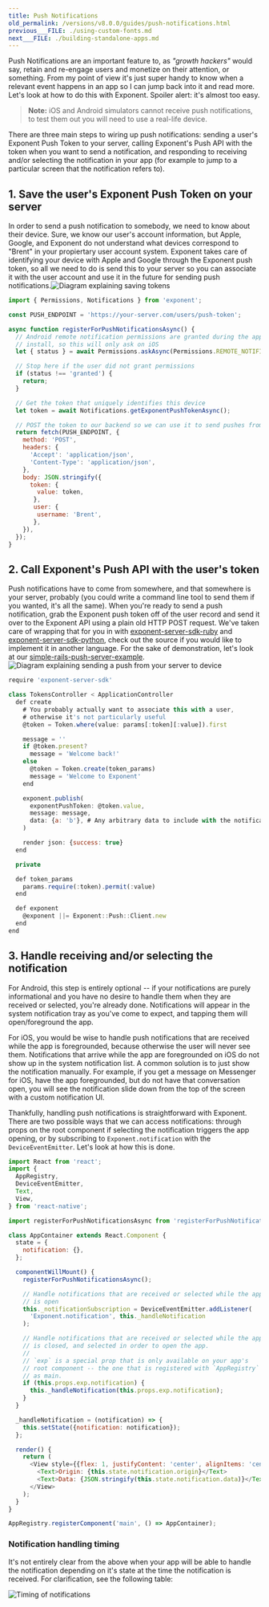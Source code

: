 ```yaml
---
title: Push Notifications
old_permalink: /versions/v8.0.0/guides/push-notifications.html
previous___FILE: ./using-custom-fonts.md
next___FILE: ./building-standalone-apps.md
---
```


Push Notifications are an important feature to, as _"growth hackers"_ would say, retain and re-engage users and monetize on their attention, or something. From my point of view it's just super handy to know when a relevant event happens in an app so I can jump back into it and read more. Let's look at how to do this with Exponent. Spoiler alert: it's almost too easy.

> **Note:** iOS and Android simulators cannot receive push notifications, to test them out you will need to use a real-life device.

There are three main steps to wiring up push notifications: sending a user's Exponent Push Token to your server, calling Exponent's Push API with the token when you want to send a notification, and responding to receiving and/or selecting the notification in your app (for example to jump to a particular screen that the notification refers to).

## 1. Save the user's Exponent Push Token on your server

In order to send a push notification to somebody, we need to know about their device. Sure, we know our user's account information, but Apple, Google, and Exponent do not understand what devices correspond to "Brent" in your propiertary user account system. Exponent takes care of identifying your device with Apple and Google through the Exponent push token, so all we need to do is send this to your server so you can associate it with the user account and use it in the future for sending push notifications.![Diagram explaining saving tokens](./saving-token.png)

```javascript
import { Permissions, Notifications } from 'exponent';

const PUSH_ENDPOINT = 'https://your-server.com/users/push-token';

async function registerForPushNotificationsAsync() {
  // Android remote notification permissions are granted during the app
  // install, so this will only ask on iOS
  let { status } = await Permissions.askAsync(Permissions.REMOTE_NOTIFICATIONS);

  // Stop here if the user did not grant permissions
  if (status !== 'granted') {
    return;
  }

  // Get the token that uniquely identifies this device
  let token = await Notifications.getExponentPushTokenAsync();

  // POST the token to our backend so we can use it to send pushes from there
  return fetch(PUSH_ENDPOINT, {
    method: 'POST',
    headers: {
      'Accept': 'application/json',
      'Content-Type': 'application/json',
    },
    body: JSON.stringify({
      token: {
        value: token,
       },
       user: {
        username: 'Brent',
       },
    }),
  });
}
```

## 2. Call Exponent's Push API with the user's token

Push notifications have to come from somewhere, and that somewhere is your server, probably (you could write a command line tool to send them if you wanted, it's all the same). When you're ready to send a push notification, grab the Exponent push token off of the user record and send it over to the Exponent API using a plain old HTTP POST request. We've taken care of wrapping that for you in with [exponent-server-sdk-ruby](https://github.com/exponent/exponent-server-sdk-ruby) and [exponent-server-sdk-python](https://github.com/exponent/exponent-server-sdk-python), check out the source if you would like to implement it in another language. For the sake of demonstration, let's look at our [simple-rails-push-server-example](https://github.com/exponent/simple-rails-push-server-example).![Diagram explaining sending a push from your server to device](./sending-notification.png)

```javascript
require 'exponent-server-sdk'

class TokensController < ApplicationController
  def create
    # You probably actually want to associate this with a user,
    # otherwise it's not particularly useful
    @token = Token.where(value: params[:token][:value]).first

    message = ''
    if @token.present?
      message = 'Welcome back!'
    else
      @token = Token.create(token_params)
      message = 'Welcome to Exponent'
    end

    exponent.publish(
      exponentPushToken: @token.value,
      message: message,
      data: {a: 'b'}, # Any arbitrary data to include with the notification
    )

    render json: {success: true}
  end

  private

  def token_params
    params.require(:token).permit(:value)
  end

  def exponent
    @exponent ||= Exponent::Push::Client.new
  end
end
```

## 3. Handle receiving and/or selecting the notification

For Android, this step is entirely optional -- if your notifications are purely informational and you have no desire to handle them when they are received or selected, you're already done. Notifications will appear in the system notification tray as you've come to expect, and tapping them will open/foreground the app.

For iOS, you would be wise to handle push notifications that are received while the app is foregrounded, because otherwise the user will never see them. Notifications that arrive while the app are foregrounded on iOS do not show up in the system notification list. A common solution is to just show the notification manually. For example, if you get a message on Messenger for iOS, have the app foregrounded, but do not have that conversation open, you will see the notification slide down from the top of the screen with a custom notification UI.

Thankfully, handling push notifications is straightforward with Exponent. There are two possible ways that we can access notifications: through props on the root component if selecting the notification triggers the app opening, or by subscribing to `Exponent.notification` with the `DeviceEventEmitter`. Let's look at how this is done.

```javascript
import React from 'react';
import {
  AppRegistry,
  DeviceEventEmitter,
  Text,
  View,
} from 'react-native';

import registerForPushNotificationsAsync from 'registerForPushNotificationsAsync';

class AppContainer extends React.Component {
  state = {
    notification: {},
  };

  componentWillMount() {
    registerForPushNotificationsAsync();

    // Handle notifications that are received or selected while the app
    // is open
    this._notificationSubscription = DeviceEventEmitter.addListener(
      'Exponent.notification', this._handleNotification
    );

    // Handle notifications that are received or selected while the app
    // is closed, and selected in order to open the app.
    //
    // `exp` is a special prop that is only available on your app's
    // root component -- the one that is registered with `AppRegistry`
    // as main.
    if (this.props.exp.notification) {
      this._handleNotification(this.props.exp.notification);
    }
  }

  _handleNotification = (notification) => {
    this.setState({notification: notification});
  };

  render() {
    return (
      <View style={{flex: 1, justifyContent: 'center', alignItems: 'center'}}>
        <Text>Origin: {this.state.notification.origin}</Text>
        <Text>Data: {JSON.stringify(this.state.notification.data)}</Text>
      </View>
    );
  }
}

AppRegistry.registerComponent('main', () => AppContainer);
```

### Notification handling timing

It's not entirely clear from the above when your app will be able to handle the notification depending on it's state at the time the notification is received. For clarification, see the following table:

![Timing of notifications](./receiving-push.png)
